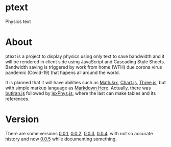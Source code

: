 # ptext
Physics text


# About
ptext is a project to display physics using only text to save bandwidth and
it will be rendered in client side using JavaScript and Cascading Style Sheets. Bandwidth saving is triggered by work from home (WFH) due corona virus pandemic (Covid-19) that hapens all around the world.

It is planned that it will have abilities such as [MathJax](https://www.mathjax.org),
[Chart.js](https://www.chartjs.org), [Three.js](https://threejs.org), but
with simple markup language as [Markdown Here](https://markdown-here.com).
Actually, there was [butiran.js](https://github.com/dudung/butiran.js)
followed by [jsxPhys.js](https://github.com/dudung/jsxphys), where
the last can make tables and its references.

# Version
There are some versions [0.0.1](src/0.0.1), [0.0.2](src/0.0.2),  [0.0.3](src/0.0.3), [0.0.4](src/0.0.4), with not so accurate history and now [0.0.5](src/0.0.5) while documenting something.